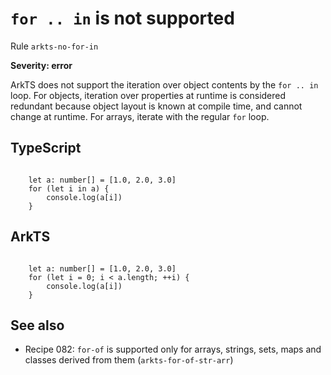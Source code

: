 #  ``for .. in`` is not supported

Rule ``arkts-no-for-in``

**Severity: error**

ArkTS does not support the iteration over object contents by the
``for .. in`` loop. For objects, iteration over properties at runtime is
considered redundant because object layout is known at compile time, and
cannot change at runtime. For arrays, iterate with the regular ``for`` loop.


## TypeScript


```

    let a: number[] = [1.0, 2.0, 3.0]
    for (let i in a) {
        console.log(a[i])
    }

```

## ArkTS


```

    let a: number[] = [1.0, 2.0, 3.0]
    for (let i = 0; i < a.length; ++i) {
        console.log(a[i])
    }

```

## See also

- Recipe 082:  ``for-of`` is supported only for arrays, strings, sets, maps and classes derived from them (``arkts-for-of-str-arr``)


